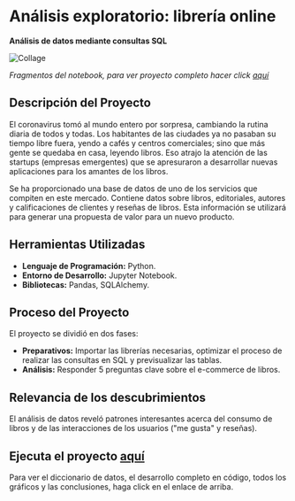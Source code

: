 # Análisis exploratorio: librería online
__Análisis de datos mediante consultas SQL__

<image src="https://github.com/BastianLQ/Analisis-SQL-Libreria/blob/main/N14SQL.jpg" alt="Collage">

_Fragmentos del notebook, para ver proyecto completo hacer click [aquí](https://portfoliodabastianlopez.on.drv.tw/Portafolio/P14SQL.html)_

## Descripción del Proyecto
El coronavirus tomó al mundo entero por sorpresa, cambiando la rutina diaria de todos y todas. Los habitantes de las ciudades ya no pasaban su tiempo libre fuera, yendo a cafés y centros comerciales; sino que más gente se quedaba en casa, leyendo libros. Eso atrajo la atención de las startups (empresas emergentes) que se apresuraron a desarrollar nuevas aplicaciones para los amantes de los libros.

Se ha proporcionado una base de datos de uno de los servicios que compiten en este mercado. Contiene datos sobre libros, editoriales, autores y calificaciones de clientes y reseñas de libros. Esta información se utilizará para generar una propuesta de valor para un nuevo producto.
  
## Herramientas Utilizadas
- __Lenguaje de Programación:__ Python.
- __Entorno de Desarrollo:__ Jupyter Notebook.
- __Bibliotecas:__ Pandas, SQLAlchemy.

## Proceso del Proyecto
El proyecto se dividió en dos fases:
- __Preparativos:__ Importar las librerías necesarias, optimizar el proceso de realizar las consultas en SQL y previsualizar las tablas.
- __Análisis:__ Responder 5 preguntas clave sobre el e-commerce de libros.

## Relevancia de los descubrimientos
El análisis de datos reveló patrones interesantes acerca del consumo de libros y de las interacciones de los usuarios ("me gusta" y reseñas).

## Ejecuta el proyecto [aquí](https://portfoliodabastianlopez.on.drv.tw/Portafolio/P14SQL.html)
Para ver el diccionario de datos, el desarrollo completo en código, todos los gráficos y las conclusiones, haga click en el enlace de arriba.
